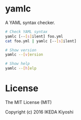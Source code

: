 # yamlc

A YAML syntax checker.

```bash
# Check YAML syntax
yamlc [--[s]ilent] foo.yml
cat foo.yml | yamlc [--[s]ilent]

# Show version
yamlc --[v]ersion

# Show help
yamlc --[h]elp
```

# License

The MIT License (MIT)

Copyright (c) 2016 IKEDA Kiyoshi
